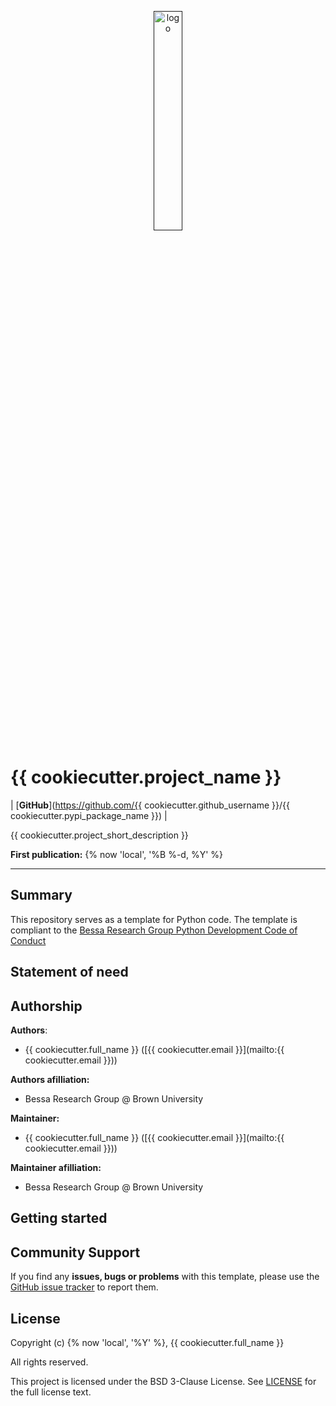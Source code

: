 <p align="center">
  <a href=""><img alt="logo" src="https://avatars.githubusercontent.com/u/64279108?s=200&v=4" width="30%"></a>
</p>

# {{ cookiecutter.project_name }}

| [**GitHub**](https://github.com/{{ cookiecutter.github_username }}/{{ cookiecutter.pypi_package_name }})
|

{{ cookiecutter.project_short_description }}

**First publication:** {% now 'local', '%B %-d, %Y' %}

***

## Summary

This repository serves as a template for Python code. The template is compliant to the [Bessa Research Group Python Development Code of Conduct](https://github.com/bessagroup/python_code_of_conduct)

## Statement of need

<!-- Write here the statement of need for this package -->

## Authorship

**Authors**:
- {{ cookiecutter.full_name }} ([{{ cookiecutter.email }}](mailto:{{ cookiecutter.email }}))

**Authors afilliation:**
- Bessa Research Group @ Brown University

**Maintainer:**
- {{ cookiecutter.full_name }} ([{{ cookiecutter.email }}](mailto:{{ cookiecutter.email }}))

**Maintainer afilliation:**
- Bessa Research Group @ Brown University


## Getting started

<!-- Write here the how users should get started with this package -->

## Community Support

If you find any **issues, bugs or problems** with this template, please use the [GitHub issue tracker](https://github.com/{{cookiecutter.__gh_slug}}/issues) to report them.

## License

Copyright (c) {% now 'local', '%Y' %}, {{ cookiecutter.full_name }}

All rights reserved.

This project is licensed under the BSD 3-Clause License. See [LICENSE](https://github.com/{{cookiecutter.__gh_slug}}/blob/main/LICENSE) for the full license text.

